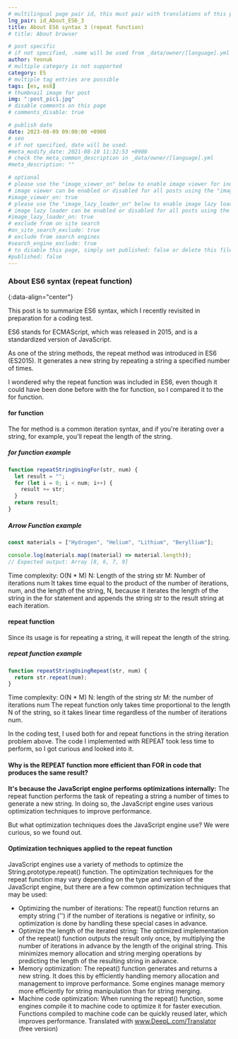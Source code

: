 ```yaml
---
# multilingual page pair id, this must pair with translations of this page. (This name must be unique)
lng_pair: id_About_ES6_3
title: About ES6 syntax 3 (repeat function)
# title: About browser

# post specific
# if not specified, .name will be used from _data/owner/[language].yml
author: Yeonuk
# multiple category is not supported
category: ES
# multiple tag entries are possible
tags: [es, es6]
# thumbnail image for post
img: ":post_pic1.jpg"
# disable comments on this page
# comments_disable: true

# publish date
date: 2023-08-09 09:00:00 +0900
# seo
# if not specified, date will be used.
#meta_modify_date: 2021-08-10 11:32:53 +0900
# check the meta_common_description in _data/owner/[language].yml
#meta_description: ""

# optional
# please use the "image_viewer_on" below to enable image viewer for individual pages or posts (_posts/ or [language]/_posts folders).
# image viewer can be enabled or disabled for all posts using the "image_viewer_posts: true" setting in _data/conf/main.yml.
#image_viewer_on: true
# please use the "image_lazy_loader_on" below to enable image lazy loader for individual pages or posts (_posts/ or [language]/_posts folders).
# image lazy loader can be enabled or disabled for all posts using the "image_lazy_loader_posts: true" setting in _data/conf/main.yml.
#image_lazy_loader_on: true
# exclude from on site search
#on_site_search_exclude: true
# exclude from search engines
#search_engine_exclude: true
# to disable this page, simply set published: false or delete this file
#published: false
---
```


<!-- outline-start -->

### About ES6 syntax (repeat function)

{:data-align="center"}

<!-- outline-end -->

This post is to summarize ES6 syntax, which I recently revisited in preparation for a coding test.

ES6 stands for ECMAScript, which was released in 2015, and is a standardized version of JavaScript.

As one of the string methods, the repeat method was introduced in ES6 (ES2015).
It generates a new string by repeating a string a specified number of times.

I wondered why the repeat function was included in ES6, even though it could have been done before with the for function, so I compared it to the for function.

#### for function

The for method is a common iteration syntax, and if you're iterating over a string, for example, you'll repeat the length of the string.

##### for function example

```javascript
function repeatStringUsingFor(str, num) {
  let result = "";
  for (let i = 0; i < num; i++) {
    result += str;
  }
  return result;
}
```

##### Arrow Function example

```javascript
const materials = ["Hydrogen", "Helium", "Lithium", "Beryllium"];

console.log(materials.map((material) => material.length));
// Expected output: Array [8, 6, 7, 9]
```

Time complexity: O(N \* M)
N: Length of the string str
M: Number of iterations num
It takes time equal to the product of the number of iterations, num, and the length of the string, N, because it iterates the length of the string in the for statement and appends the string str to the result string at each iteration.

#### repeat function

Since its usage is for repeating a string, it will repeat the length of the string.

##### repeat function example

```javascript
function repeatStringUsingRepeat(str, num) {
  return str.repeat(num);
}
```

Time complexity: O(N \* M)
N: length of the string str
M: the number of iterations num
The repeat function only takes time proportional to the length N of the string, so it takes linear time regardless of the number of iterations num.

In the coding test, I used both for and repeat functions in the string iteration problem above.
The code I implemented with REPEAT took less time to perform, so I got curious and looked into it.

#### Why is the REPEAT function more efficient than FOR in code that produces the same result?

**It's because the JavaScript engine performs optimizations internally:** The repeat function performs the task of repeating a string a number of times to generate a new string. In doing so, the JavaScript engine uses various optimization techniques to improve performance.

But what optimization techniques does the JavaScript engine use? We were curious, so we found out.

#### Optimization techniques applied to the repeat function

JavaScript engines use a variety of methods to optimize the String.prototype.repeat() function. The optimization techniques for the repeat function may vary depending on the type and version of the JavaScript engine, but there are a few common optimization techniques that may be used:

- Optimizing the number of iterations: The repeat() function returns an empty string ('') if the number of iterations is negative or infinity, so optimization is done by handling these special cases in advance.
- Optimize the length of the iterated string: The optimized implementation of the repeat() function outputs the result only once, by multiplying the number of iterations in advance by the length of the original string. This minimizes memory allocation and string merging operations by predicting the length of the resulting string in advance.
- Memory optimization: The repeat() function generates and returns a new string. It does this by efficiently handling memory allocation and management to improve performance. Some engines manage memory more efficiently for string manipulation than for string merging.
- Machine code optimization: When running the repeat() function, some engines compile it to machine code to optimize it for faster execution. Functions compiled to machine code can be quickly reused later, which improves performance.
  Translated with www.DeepL.com/Translator (free version)
